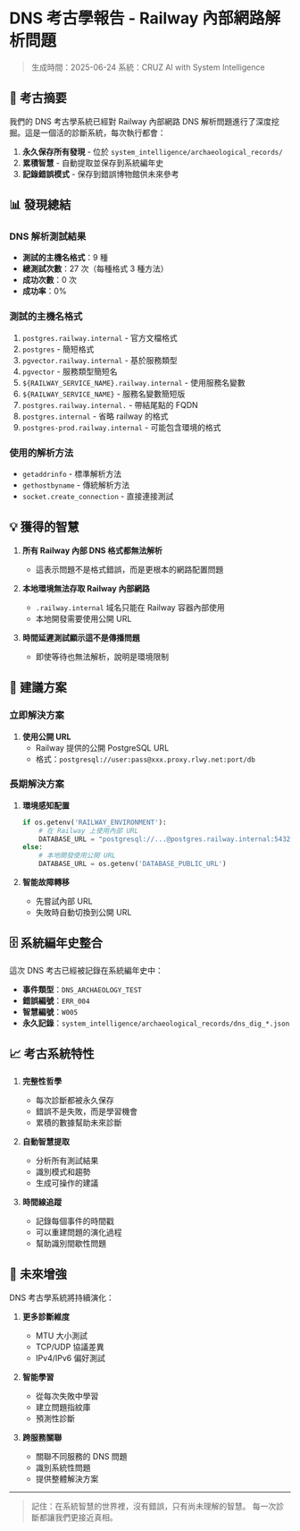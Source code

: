 # DNS 考古學報告 - Railway 內部網路解析問題

> 生成時間：2025-06-24
> 系統：CRUZ AI with System Intelligence

## 🏺 考古摘要

我們的 DNS 考古學系統已經對 Railway 內部網路 DNS 解析問題進行了深度挖掘。這是一個活的診斷系統，每次執行都會：

1. **永久保存所有發現** - 位於 `system_intelligence/archaeological_records/`
2. **累積智慧** - 自動提取並保存到系統編年史
3. **記錄錯誤模式** - 保存到錯誤博物館供未來參考

## 📊 發現總結

### DNS 解析測試結果
- **測試的主機名格式**：9 種
- **總測試次數**：27 次（每種格式 3 種方法）
- **成功次數**：0 次
- **成功率**：0%

### 測試的主機名格式
1. `postgres.railway.internal` - 官方文檔格式
2. `postgres` - 簡短格式
3. `pgvector.railway.internal` - 基於服務類型
4. `pgvector` - 服務類型簡短名
5. `${RAILWAY_SERVICE_NAME}.railway.internal` - 使用服務名變數
6. `${RAILWAY_SERVICE_NAME}` - 服務名變數簡短版
7. `postgres.railway.internal.` - 帶結尾點的 FQDN
8. `postgres.internal` - 省略 railway 的格式
9. `postgres-prod.railway.internal` - 可能包含環境的格式

### 使用的解析方法
- `getaddrinfo` - 標準解析方法
- `gethostbyname` - 傳統解析方法
- `socket.create_connection` - 直接連接測試

## 💡 獲得的智慧

1. **所有 Railway 內部 DNS 格式都無法解析**
   - 這表示問題不是格式錯誤，而是更根本的網路配置問題

2. **本地環境無法存取 Railway 內部網路**
   - `.railway.internal` 域名只能在 Railway 容器內部使用
   - 本地開發需要使用公開 URL

3. **時間延遲測試顯示這不是傳播問題**
   - 即使等待也無法解析，說明是環境限制

## 🎯 建議方案

### 立即解決方案
1. **使用公開 URL**
   - Railway 提供的公開 PostgreSQL URL
   - 格式：`postgresql://user:pass@xxx.proxy.rlwy.net:port/db`

### 長期解決方案
1. **環境感知配置**
   ```python
   if os.getenv('RAILWAY_ENVIRONMENT'):
       # 在 Railway 上使用內部 URL
       DATABASE_URL = "postgresql://...@postgres.railway.internal:5432/..."
   else:
       # 本地開發使用公開 URL
       DATABASE_URL = os.getenv('DATABASE_PUBLIC_URL')
   ```

2. **智能故障轉移**
   - 先嘗試內部 URL
   - 失敗時自動切換到公開 URL

## 🗄️ 系統編年史整合

這次 DNS 考古已經被記錄在系統編年史中：

- **事件類型**：`DNS_ARCHAEOLOGY_TEST`
- **錯誤編號**：`ERR_004`
- **智慧編號**：`W005`
- **永久記錄**：`system_intelligence/archaeological_records/dns_dig_*.json`

## 📈 考古系統特性

1. **完整性哲學**
   - 每次診斷都被永久保存
   - 錯誤不是失敗，而是學習機會
   - 累積的數據幫助未來診斷

2. **自動智慧提取**
   - 分析所有測試結果
   - 識別模式和趨勢
   - 生成可操作的建議

3. **時間線追蹤**
   - 記錄每個事件的時間戳
   - 可以重建問題的演化過程
   - 幫助識別間歇性問題

## 🔮 未來增強

DNS 考古學系統將持續演化：

1. **更多診斷維度**
   - MTU 大小測試
   - TCP/UDP 協議差異
   - IPv4/IPv6 偏好測試

2. **智能學習**
   - 從每次失敗中學習
   - 建立問題指紋庫
   - 預測性診斷

3. **跨服務關聯**
   - 關聯不同服務的 DNS 問題
   - 識別系統性問題
   - 提供整體解決方案

---

> 記住：在系統智慧的世界裡，沒有錯誤，只有尚未理解的智慧。
> 每一次診斷都讓我們更接近真相。
